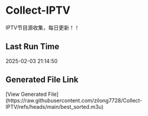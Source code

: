 # Collect-IPTV
IPTV节目源收集，每日更新！！
## Last Run Time
<!-- Last Run Time --> 2025-02-03 21:14:50

## Generated File Link
<!-- Generated File Link --> [View Generated File](https://raw.githubusercontent.com/zilong7728/Collect-IPTV/refs/heads/main/best_sorted.m3u)
